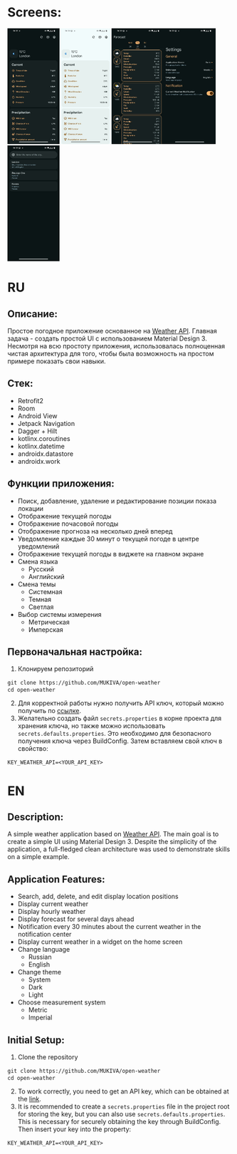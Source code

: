 <h1>Screens:</h1>

<img height="260" src="/images/1.jpg" width="117"/><img height="260" src="/images/2.jpg" width="117"/><img height="260" src="/images/3.jpg" width="117"/><img height="260" src="/images/4.jpg" width="117"/><img height="260" src="/images/5.jpg" width="117"/>

<h1>RU</h1>

<h2>Описание:</h2>

<p>
Простое погодное приложение основанное на <a href="https://www.weatherapi.com/">Weather API</a>. Главная задача - создать простой UI с использованием Material Design 3. 
Несмотря на всю простоту приложения, использовалась полноценная чистая архитектура для того, чтобы была возможность на простом примере показать свои навыки.
</p>

<h2>Стек:</h2>

  - Retrofit2
  - Room
  - Android View
  - Jetpack Navigation
  - Dagger + Hilt
  - kotlinx.coroutines
  - kotlinx.datetime
  - androidx.datastore
  - androidx.work

<h2>Функции приложения:</h2>

  - Поиск, добавление, удаление и редактирование позиции показа локации
  - Отображение текущей погоды
  - Отображение почасовой погоды
  - Отображение прогноза на несколько дней вперед
  - Уведомление каждые 30 минут о текущей погоде в центре уведомлений
  - Отображение текущей погоды в виджете на главном экране
  - Смена языка
    - Русский
    - Английский
  - Смена темы
    - Системная
    - Темная
    - Светлая
  - Выбор системы измерения
    - Метрическая
    - Имперская

<h2>Первоначальная настройка:</h2>

1. Клонируем репозиторий
```
git clone https://github.com/MUKIVA/open-weather
cd open-weather
```
2. Для корректной работы нужно получить API ключ, который можно получить по <a href="https://www.weatherapi.com/">ссылке</a>.
3. Желательно создать файл ```secrets.properties``` в корне проекта для хранения ключа, но также можно использовать ```secrets.defaults.properties```. Это необходимо для безопасного получения ключа через BuildConfig. Затем вставляем свой ключ в свойство:
```
KEY_WEATHER_API=<YOUR_API_KEY>
```
<h1>EN</h1>
<h2>Description:</h2>
<p> A simple weather application based on <a href="https://www.weatherapi.com/">Weather API</a>. The main goal is to create a simple UI using Material Design 3. Despite the simplicity of the application, a full-fledged clean architecture was used to demonstrate skills on a simple example. </p>

<h2>Application Features:</h2>

- Search, add, delete, and edit display location positions
- Display current weather
- Display hourly weather
- Display forecast for several days ahead
- Notification every 30 minutes about the current weather in the notification center
- Display current weather in a widget on the home screen
- Change language
  - Russian
  - English
- Change theme
  - System
  - Dark
  - Light
- Choose measurement system
  - Metric
  - Imperial
 
<h2>Initial Setup:</h2>

1. Clone the repository
```
git clone https://github.com/MUKIVA/open-weather
cd open-weather
```
2. To work correctly, you need to get an API key, which can be obtained at the <a href="https://www.weatherapi.com/">link</a>.
3. It is recommended to create a ```secrets.properties``` file in the project root for storing the key, but you can also use ```secrets.defaults.properties```. This is necessary for securely obtaining the key through BuildConfig. Then insert your key into the property:
```
KEY_WEATHER_API=<YOUR_API_KEY>
```
